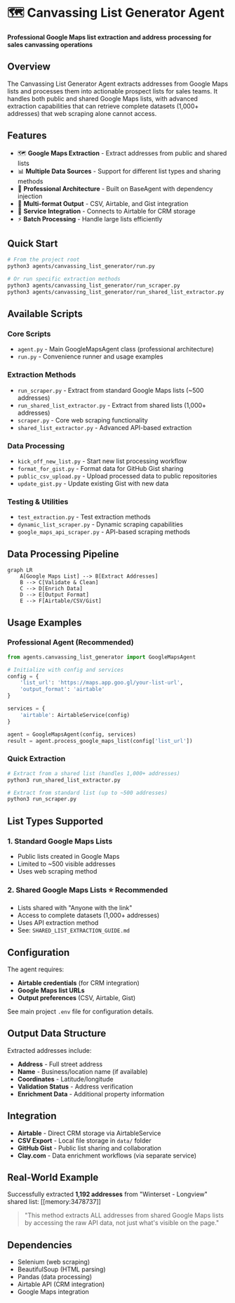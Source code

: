 # 🗺️ Canvassing List Generator Agent

**Professional Google Maps list extraction and address processing for sales canvassing operations**

## Overview

The Canvassing List Generator Agent extracts addresses from Google Maps lists and processes them into actionable prospect lists for sales teams. It handles both public and shared Google Maps lists, with advanced extraction capabilities that can retrieve complete datasets (1,000+ addresses) that web scraping alone cannot access.

## Features

- 🗺️ **Google Maps Extraction** - Extract addresses from public and shared lists
- 📊 **Multiple Data Sources** - Support for different list types and sharing methods  
- 🎯 **Professional Architecture** - Built on BaseAgent with dependency injection
- 📝 **Multi-format Output** - CSV, Airtable, and Gist integration
- 🔗 **Service Integration** - Connects to Airtable for CRM storage
- ⚡ **Batch Processing** - Handle large lists efficiently

## Quick Start

```bash
# From the project root
python3 agents/canvassing_list_generator/run.py

# Or run specific extraction methods
python3 agents/canvassing_list_generator/run_scraper.py
python3 agents/canvassing_list_generator/run_shared_list_extractor.py
```

## Available Scripts

### **Core Scripts**
- `agent.py` - Main GoogleMapsAgent class (professional architecture)
- `run.py` - Convenience runner and usage examples

### **Extraction Methods**
- `run_scraper.py` - Extract from standard Google Maps lists (~500 addresses)
- `run_shared_list_extractor.py` - Extract from shared lists (1,000+ addresses)
- `scraper.py` - Core web scraping functionality
- `shared_list_extractor.py` - Advanced API-based extraction

### **Data Processing**  
- `kick_off_new_list.py` - Start new list processing workflow
- `format_for_gist.py` - Format data for GitHub Gist sharing
- `public_csv_upload.py` - Upload processed data to public repositories
- `update_gist.py` - Update existing Gist with new data

### **Testing & Utilities**
- `test_extraction.py` - Test extraction methods
- `dynamic_list_scraper.py` - Dynamic scraping capabilities
- `google_maps_api_scraper.py` - API-based scraping methods

## Data Processing Pipeline

```mermaid
graph LR
    A[Google Maps List] --> B[Extract Addresses]
    B --> C[Validate & Clean]
    C --> D[Enrich Data]
    D --> E[Output Format]
    E --> F[Airtable/CSV/Gist]
```

## Usage Examples

### **Professional Agent (Recommended)**
```python
from agents.canvassing_list_generator import GoogleMapsAgent

# Initialize with config and services
config = {
    'list_url': 'https://maps.app.goo.gl/your-list-url',
    'output_format': 'airtable'
}

services = {
    'airtable': AirtableService(config)
}

agent = GoogleMapsAgent(config, services)
result = agent.process_google_maps_list(config['list_url'])
```

### **Quick Extraction**
```bash
# Extract from a shared list (handles 1,000+ addresses)
python3 run_shared_list_extractor.py

# Extract from standard list (up to ~500 addresses)  
python3 run_scraper.py
```

## List Types Supported

### **1. Standard Google Maps Lists**
- Public lists created in Google Maps
- Limited to ~500 visible addresses
- Uses web scraping method

### **2. Shared Google Maps Lists** ⭐ **Recommended**
- Lists shared with "Anyone with the link" 
- Access to complete datasets (1,000+ addresses)
- Uses API extraction method
- See: `SHARED_LIST_EXTRACTION_GUIDE.md`

## Configuration

The agent requires:
- **Airtable credentials** (for CRM integration)
- **Google Maps list URLs**
- **Output preferences** (CSV, Airtable, Gist)

See main project `.env` file for configuration details.

## Output Data Structure

Extracted addresses include:
- **Address** - Full street address
- **Name** - Business/location name (if available)
- **Coordinates** - Latitude/longitude
- **Validation Status** - Address verification
- **Enrichment Data** - Additional property information

## Integration

- **Airtable** - Direct CRM storage via AirtableService
- **CSV Export** - Local file storage in `data/` folder
- **GitHub Gist** - Public list sharing and collaboration
- **Clay.com** - Data enrichment workflows (via separate service)

## Real-World Example

Successfully extracted **1,192 addresses** from "Winterset - Longview" shared list:
[[memory:3478737]]

> "This method extracts ALL addresses from shared Google Maps lists by accessing the raw API data, not just what's visible on the page."

## Dependencies

- Selenium (web scraping)
- BeautifulSoup (HTML parsing)  
- Pandas (data processing)
- Airtable API (CRM integration)
- Google Maps integration 